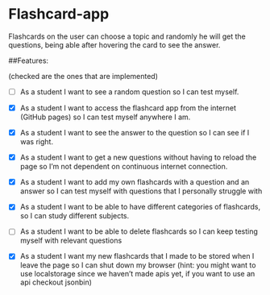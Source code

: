 # Flashcard-app

Flashcards on the user can choose a topic and randomly he will get the questions, being able after hovering the card to see the answer. 

##Features:

(checked are the ones that are implemented)

- [ ] As a student I want to see a random question so I can test myself.

- [X] As a student I want to access the flashcard app from the internet (GitHub pages) so I can test myself anywhere I am.

- [x] As a student I want to see the answer to the question so I can see if I was right.

- [x] As a student I want to get a new questions without having to reload the page so I’m not dependent on continuous internet connection.

 - [x] As a student I want to add my own flashcards with a question and an answer so I can test myself with questions that I personally struggle with

- [x] As a student I want to be able to have different categories of flashcards, so I can study different subjects.

- [ ] As a student I want to be able to delete flashcards so I can keep testing myself with relevant questions

- [X] As a student I want my new flashcards that I made to be stored when I leave the page so I can shut down my browser (hint: you might want to use localstorage since we haven’t made apis yet, if you want to use an api checkout jsonbin)
